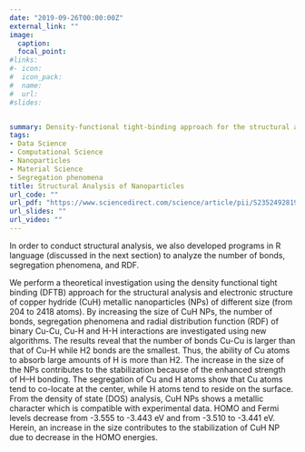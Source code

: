 ```yaml
---
date: "2019-09-26T00:00:00Z"
external_link: ""
image:
  caption: 
  focal_point: 
#links:
#- icon: 
#  icon_pack: 
#  name: 
#  url: 
#slides: 


summary: Density-functional tight-binding approach for the structural analysis and electronic structure of copper hydride metallic nanoparticles 
tags:
- Data Science
- Computational Science
- Nanoparticles
- Material Science
- Segregation phenomena
title: Structural Analysis of Nanoparticles
url_code: ""
url_pdf: "https://www.sciencedirect.com/science/article/pii/S2352492819307469"
url_slides: ""
url_video: ""
---
```


In order to conduct structural analysis, we also developed programs in R language (discussed in the next section) to analyze the number of bonds, segregation phenomena, and RDF.

We perform a theoretical investigation using the density functional tight binding (DFTB) approach for the structural analysis and electronic structure of copper hydride (CuH) metallic nanoparticles (NPs) of different size (from 204 to 2418 atoms). By increasing the size of CuH NPs, the number of bonds, segregation phenomena and radial distribution function (RDF) of binary Cu-Cu, Cu-H and H-H interactions are investigated using new algorithms. The results reveal that the number of bonds Cu-Cu is larger than that of Cu-H while H2 bonds are the smallest. Thus, the ability of Cu atoms to absorb large amounts of H is more than H2. The increase in the size of the NPs contributes to the stabilization because of the enhanced strength of H–H bonding. The segregation of Cu and H atoms show that Cu atoms tend to co-locate at the center, while H atoms tend to reside on the surface. From the density of state (DOS) analysis, CuH NPs shows a metallic character which is compatible with experimental data. HOMO and Fermi levels decrease from -3.555 to -3.443 eV and from -3.510 to -3.441 eV. Herein, an increase in the size contributes to the stabilization of CuH NP due to decrease in the HOMO energies.
